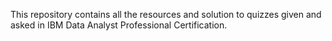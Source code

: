 This repository contains all the resources and solution to quizzes given and asked in IBM Data Analyst Professional Certification.


